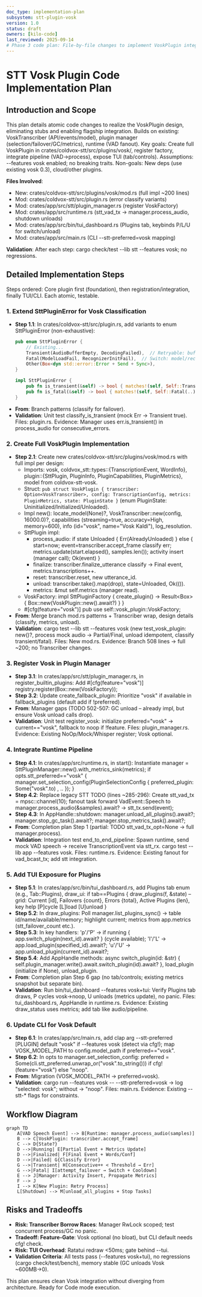 ```yaml
---
doc_type: implementation-plan
subsystem: stt-plugin-vosk
version: 1.0
status: draft
owners: [kilo-code]
last_reviewed: 2025-09-14
# Phase 3 code plan: File-by-file changes to implement VoskPlugin integration per vosk-plugin-integration.md and stt-plugin-architecture-plan.md v1.2. Builds on partial completion (manager/runtime stubs); focuses on full Vosk wrap, registration, runtime/TUI integration. Atomic for Code mode.
---
```


# STT Vosk Plugin Code Implementation Plan

## Introduction and Scope

This plan details atomic code changes to realize the VoskPlugin design, eliminating stubs and enabling flagship integration. Builds on existing: VoskTranscriber (API/events/model), plugin manager (selection/failover/GC/metrics), runtime (VAD fanout). Key goals: Create full VoskPlugin in crates/coldvox-stt/src/plugins/vosk/, register factory, integrate pipeline (VAD→process), expose TUI (tab/controls). Assumptions: --features vosk enabled; no breaking traits. Non-goals: New deps (use existing vosk 0.3), cloud/other plugins.

**Files Involved**:
- New: crates/coldvox-stt/src/plugins/vosk/mod.rs (full impl ~200 lines)
- Mod: crates/coldvox-stt/src/plugin.rs (error classify variants)
- Mod: crates/app/src/stt/plugin_manager.rs (register VoskFactory)
- Mod: crates/app/src/runtime.rs (stt_vad_tx → manager.process_audio, shutdown unloads)
- Mod: crates/app/src/bin/tui_dashboard.rs (Plugins tab, keybinds P/L/U for switch/unload)
- Mod: crates/app/src/main.rs (CLI --stt-preferred=vosk mapping)

**Validation**: After each step: cargo check/test --lib stt --features vosk; no regressions.

## Detailed Implementation Steps

Steps ordered: Core plugin first (foundation), then registration/integration, finally TUI/CLI. Each atomic, testable.

### 1. Extend SttPluginError for Vosk Classification
- **Step 1.1**: In crates/coldvox-stt/src/plugin.rs, add variants to enum SttPluginError (non-exhaustive):
  ```rust
  pub enum SttPluginError {
      // Existing...
      Transient(AudioBufferEmpty, DecodingFailed),  // Retryable: buffer/decode issues
      Fatal(ModelLoadFail, RecognizerInitFail),  // Switch: model/recognizer errors
      Other(Box<dyn std::error::Error + Send + Sync>),
  }

  impl SttPluginError {
      pub fn is_transient(&self) -> bool { matches!(self, Self::Transient(..)) }
      pub fn is_fatal(&self) -> bool { matches!(self, Self::Fatal(..)) }
  }
  ```
- **From**: Branch patterns (classify for failover).
- **Validation**: Unit test classify_is_transient (mock Err → Transient true). Files: plugin.rs. Evidence: Manager uses err.is_transient() in process_audio for consecutive_errors.

### 2. Create Full VoskPlugin Implementation
- **Step 2.1**: Create new crates/coldvox-stt/src/plugins/vosk/mod.rs with full impl per design:
  - Imports: vosk, coldvox_stt::types::{TranscriptionEvent, WordInfo}, plugin::{SttPlugin, PluginInfo, PluginCapabilities, PluginMetrics}, model from coldvox-stt-vosk.
  - Struct: `pub struct VoskPlugin { transcriber: Option<VoskTranscriber>, config: TranscriptionConfig, metrics: PluginMetrics, state: PluginState }` (enum PluginState: Uninitialized/Initialized/Unloaded).
  - Impl new(): locate_model(None)?, VoskTranscriber::new(config, 16000.0)?, capabilities (streaming=true, accuracy=High, memory=600), info (id="vosk", name="Vosk Kaldi"), log_resolution.
  - SttPlugin impl:
    - process_audio: if state Unloaded { Err(AlreadyUnloaded) } else { start=now; event=transcriber.accept_frame classify err; metrics.update(start.elapsed(), samples.len()); activity insert (manager call); Ok(event) }
    - finalize: transcriber.finalize_utterance classify → Final event, metrics.transcriptions++.
    - reset: transcriber.reset, new utterance_id.
    - unload: transcriber.take().map(drop), state=Unloaded, Ok(()).
    - metrics: &mut self.metrics (manager read).
  - VoskFactory: impl SttPluginFactory { create_plugin() -> Result<Box<dyn SttPlugin>> { Box::new(VoskPlugin::new().await?) } }
  - #[cfg(feature="vosk")] pub use self::vosk_plugin::VoskFactory;
- **From**: Merge branch mod.rs patterns + Transcriber wrap, design details (classify, metrics, unload).
- **Validation**: cargo test --lib stt --features vosk (new test_vosk_plugin: new()?, process mock audio → Partial/Final, unload idempotent, classify transient/fatal). Files: New mod.rs. Evidence: Branch 508 lines → full ~200; no Transcriber changes.

### 3. Register Vosk in Plugin Manager
- **Step 3.1**: In crates/app/src/stt/plugin_manager.rs, in register_builtin_plugins: Add #[cfg(feature="vosk")] registry.register(Box::new(VoskFactory));
- **Step 3.2**: Update create_fallback_plugin: Prioritize "vosk" if available in fallback_plugins (default add if !preferred).
- **From**: Manager gaps (TODO 502-507: GC unload – already impl, but ensure Vosk unload calls drop).
- **Validation**: Unit test register_vosk: initialize preferred="vosk" → current=="vosk", fallback to noop if !feature. Files: plugin_manager.rs. Evidence: Existing NoOp/Mock/Whisper register; Vosk optional.

### 4. Integrate Runtime Pipeline
- **Step 4.1**: In crates/app/src/runtime.rs, in start(): Instantiate manager = SttPluginManager::new().with_metrics_sink(metrics); if opts.stt_preferred=="vosk" { manager.set_selection_config(PluginSelectionConfig { preferred_plugin: Some("vosk".to) , .. }); }
- **Step 4.2**: Replace legacy STT TODO (lines ~285-296): Create stt_vad_tx = mpsc::channel(10); fanout task forward VadEvent::Speech to manager.process_audio(&samples).await? → stt_tx.send(event);
- **Step 4.3**: In AppHandle::shutdown: manager.unload_all_plugins().await?; manager.stop_gc_task().await?; manager.stop_metrics_task().await?;
- **From**: Completion plan Step 1 (partial: TODO stt_vad_tx_opt=None → full manager.process).
- **Validation**: Integration test end_to_end_pipeline: Spawn runtime, send mock VAD speech → receive TranscriptionEvent via stt_rx. cargo test --lib app --features vosk. Files: runtime.rs. Evidence: Existing fanout for vad_bcast_tx; add stt integration.

### 5. Add TUI Exposure for Plugins
- **Step 5.1**: In crates/app/src/bin/tui_dashboard.rs, add Plugins tab enum (e.g., Tab::Plugins), draw_ui: if tab==Plugins { draw_plugins(f, &state) – grid: Current [id], Failovers {count}, Errors {total}, Active Plugins {len}, key help [P]cycle [L]load [U]unload }
- **Step 5.2**: In draw_plugins: Poll manager.list_plugins_sync() → table id/name/available/memory; highlight current; metrics from app.metrics (stt_failover_count etc.).
- **Step 5.3**: In key handlers: 'p'/'P' → if running { app.switch_plugin(next_id).await? } (cycle available); 'l'/'L' → app.load_plugin(specified_id).await?; 'u'/'U' → app.unload_plugin(current_id).await?;
- **Step 5.4**: Add AppHandle methods: async switch_plugin(id: &str) { self.plugin_manager.write().await.switch_plugin(id).await? }, load_plugin (initialize if None), unload_plugin.
- **From**: Completion plan Step 6 gap (no tab/controls; existing metrics snapshot but separate bin).
- **Validation**: Run bin/tui_dashboard --features vosk+tui: Verify Plugins tab draws, P cycles vosk→noop, U unloads (metrics update), no panic. Files: tui_dashboard.rs, AppHandle in runtime.rs. Evidence: Existing draw_status uses metrics; add tab like audio/pipeline.

### 6. Update CLI for Vosk Default
- **Step 6.1**: In crates/app/src/main.rs, add clap arg --stt-preferred [PLUGIN] default "vosk" if --features vosk (detect via cfg!); map VOSK_MODEL_PATH to config.model_path if preferred=="vosk".
- **Step 6.2**: In opts to manager.set_selection_config: preferred = Some(cli.stt_preferred.unwrap_or("vosk".to_string())) if cfg!(feature="vosk") else "noop".
- **From**: Migration (VOSK_MODEL_PATH → preferred=vosk).
- **Validation**: cargo run --features vosk -- --stt-preferred=vosk → log "selected: vosk"; without → "noop". Files: main.rs. Evidence: Existing --stt-* flags for constraints.

## Workflow Diagram

```mermaid
graph TD
    A[VAD Speech Event] --> B[Runtime: manager.process_audio(samples)]
    B --> C[VoskPlugin: transcriber.accept_frame]
    C --> D{State?}
    D -->|Running| E[Partial Event + Metrics Update]
    D -->|Finalized| F[Final Event + Words/Conf]
    D -->|Failed| G{Classify Error}
    G -->|Transient| H[Consecutive++ < Threshold → Err]
    G -->|Fatal| I[attempt_failover → Switch + Cooldown]
    E --> J[Manager: Activity Insert, Propagate Metrics]
    F --> J
    I --> K[New Plugin: Retry Process]
    L[Shutdown] --> M[unload_all_plugins + Stop Tasks]
```

## Risks and Tradeoffs

- **Risk: Transcriber Borrow Races**: Manager RwLock scoped; test concurrent process/GC no panic.
- **Tradeoff: Feature-Gate**: Vosk optional (no bloat), but CLI default needs cfg! check.
- **Risk: TUI Overhead**: Ratatui redraw <50ms; gate behind --tui.
- **Validation Criteria**: All tests pass (--features vosk+tui), no regressions (cargo check/test/bench), memory stable (GC unloads Vosk ~600MB→0).

This plan ensures clean Vosk integration without diverging from architecture. Ready for Code mode execution.